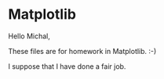 # Matplotlib


Hello Michal, 

These files are for homework in Matplotlib. :-)

I suppose that I have done a fair job.